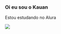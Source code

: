 ### Oi eu sou o Kauan

Estou estudando no Alura

![](https://media0.giphy.com/media/4Ev0Ari2Nd9io/giphy.gif?cid=ecf05e47trtb3dln4d9u9ilv3c4upkj77m7e49z81thoe2ft&ep=v1_gifs_search&rid=giphy.gif&ct=g)
